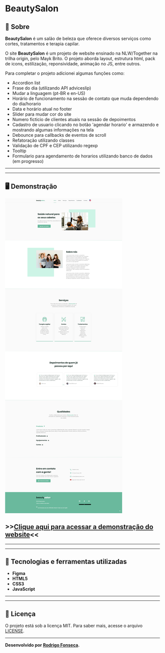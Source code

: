 # BeautySalon



## 📝 Sobre

**BeautySalon** é um salão de beleza que oferece diversos serviços como cortes, tratamentos e terapia capilar.
  
O site **BeautySalon** é um projeto de website ensinado na NLW/Together na trilha origin, pelo Mayk Brito. O projeto aborda layout, estrutura html, pack de icons, estilização, reponsividade, animação no JS, entre outros.

Para completar o projeto adicionei algumas funções como: 
- Accordion list 
- Frase do dia (utilizando API adviceslip)
- Mudar a linguagem (pt-BR e en-US)
- Horário de funcionamento na sessão de contato que muda dependendo do dia/horario
- Data e horário atual no footer
- Slider para mudar cor do site
- Numero ficticio de clientes atuais na sessão de depoimentos
- Cadastro de usuario clicando no botão 'agendar horario' e armazendo e mostrando algumas informações na tela
- Debounce para callbacks de eventos de scroll
- Refatoração utilizando classes
- Validação de CPF e CEP utilizando regexp
- Tooltip
- Formulario para agendamento de horarios utilizando banco de dados (em progresso)

---------
---------

## 🖥️ Demonstração
[![BeautySalon](screencapture-127-0-0-1-5500-2021-09-03-22_18_41.png "Clique para acessar o projeto")](https://beautysalon1.vercel.app/ "Clique para acessar o projeto")  


## >>**[Clique aqui para acessar a demonstração do website](https://beautysalon1.vercel.app/)**<<


----------
----------



## 🚀 Tecnologias e ferramentas utilizadas

- **Figma**
- **HTML5**
- **CSS3**
- **JavaScript**

----
----

## 📝 Licença

O projeto está sob a licença MIT. Para saber mais, acesse o arquivo [LICENSE](https://github.com/RodrigoFonsecaG/bikcraft/blob/main/LICENSE).

---

**Desenvolvido por [Rodrigo Fonseca](https://github.com/RodrigoFonsecaG/).**

